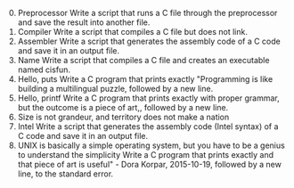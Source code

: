 0. Preprocessor 
Write a script that runs a C file through the preprocessor and save the result into another file.
1. Compiler 
Write a script that compiles a C file but does not link.
2. Assembler 
Write a script that generates the assembly code of a C code and save it in an output file.
3. Name 
Write a script that compiles a C file and creates an executable named cisfun.
4. Hello, puts 
Write a C program that prints exactly "Programming is like building a multilingual puzzle, followed by a new line.
5. Hello, printf 
Write a C program that prints exactly with proper grammar, but the outcome is a piece of art,, followed by a new line.
6. Size is not grandeur, and territory does not make a nation
7. Intel 
Write a script that generates the assembly code (Intel syntax) of a C code and save it in an output file.
8. UNIX is basically a simple operating system, but you have to be a genius to understand the simplicity 
Write a C program that prints exactly and that piece of art is useful" - Dora Korpar, 2015-10-19, followed by a new line, to the standard error. 

